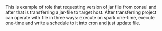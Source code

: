 This is example of role that requesting version of jar file from consul and after that is transferring a jar-file to target host.
After transferring project can operate with file in three ways: execute on spark one-time, execute one-time and write a schedule to it into cron and just update file.